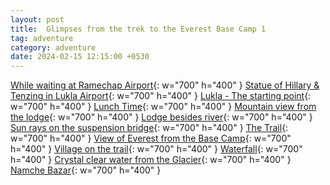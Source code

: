 ```yaml
---
layout: post
title:  Glimpses from the trek to the Everest Base Camp 1
tag: adventure
category: adventure
date: 2024-02-15 12:15:00 +0530
---
```


[While waiting at Ramechap Airport](/assets/img/posts/2024-02-15/E0B2DABE-9FDF-40B3-B8B0-4CAA8A3D01C4.jpeg){: w="700" h="400" }
[Statue of Hillary & Tenzing in Lukla Airport](/assets/img/posts/2024-02-15/391398B7-54D2-47C0-85C9-FB36C26F7EE2.jpeg){: w="700" h="400" }
[Lukla - The starting point](/assets/img/posts/2024-02-15/97F0BDEE-0D99-4BCA-AC4D-DD55DD407143.jpeg){: w="700" h="400" }
[Lunch Time](/assets/img/posts/2024-02-15/F912840B-181A-4A04-BDFC-E44F63667F0C.jpeg){: w="700" h="400" }
[Mountain view from the lodge](/assets/img/posts/2024-02-15/04A8C0D9-0811-4725-8677-F72D90BB5935.jpeg){: w="700" h="400" }
[Lodge besides river](/assets/img/posts/2024-02-15/04A8C0D9-0811-4725-8677-F72D90BB5935.jpeg){: w="700" h="400" }
[Sun rays on the suspension bridge](/assets/img/posts/2024-02-15/15D4C3B5-88EC-4E2F-A164-6A293924AF29.jpeg){: w="700" h="400" }
[The Trail](/assets/img/posts/2024-02-15/1D9B9C2A-E498-42E9-B097-D2E729BA14EE.jpeg){: w="700" h="400" }
[View of Everest from the Base Camp](/assets/img/posts/2024-02-15/32E346DE-CCCA-4295-8402-8CDCA59B3815.jpeg){: w="700" h="400" }
[Village on the trail](/assets/img/posts/2024-02-15/32E346DE-CCCA-4295-8402-8CDCA59B3815.jpeg){: w="700" h="400" }
[Waterfall](/assets/img/posts/2024-02-15/A5546345-1CE1-4702-91B8-DF67A49BBB11.jpeg){: w="700" h="400" }
[Crystal clear water from the Glacier](/assets/img/posts/2024-02-15/A5CB7422-B9E8-4576-BFCF-B6F1DD6F9448.jpeg){: w="700" h="400" }
[Namche Bazar](/assets/img/posts/2024-02-15/3968BD1C-A331-4E52-8AFA-96E73A960F1D.jpeg){: w="700" h="400" }
